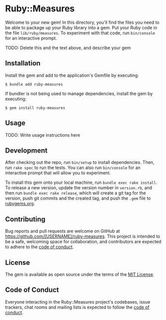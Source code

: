 # Ruby::Measures

Welcome to your new gem! In this directory, you'll find the files you need to be able to package up your Ruby library into a gem. Put your Ruby code in the file `lib/ruby/measures`. To experiment with that code, run `bin/console` for an interactive prompt.

TODO: Delete this and the text above, and describe your gem

## Installation

Install the gem and add to the application's Gemfile by executing:

    $ bundle add ruby-measures

If bundler is not being used to manage dependencies, install the gem by executing:

    $ gem install ruby-measures

## Usage

TODO: Write usage instructions here

## Development

After checking out the repo, run `bin/setup` to install dependencies. Then, run `rake spec` to run the tests. You can also run `bin/console` for an interactive prompt that will allow you to experiment.

To install this gem onto your local machine, run `bundle exec rake install`. To release a new version, update the version number in `version.rb`, and then run `bundle exec rake release`, which will create a git tag for the version, push git commits and the created tag, and push the `.gem` file to [rubygems.org](https://rubygems.org).

## Contributing

Bug reports and pull requests are welcome on GitHub at https://github.com/[USERNAME]/ruby-measures. This project is intended to be a safe, welcoming space for collaboration, and contributors are expected to adhere to the [code of conduct](https://github.com/[USERNAME]/ruby-measures/blob/master/CODE_OF_CONDUCT.md).

## License

The gem is available as open source under the terms of the [MIT License](https://opensource.org/licenses/MIT).

## Code of Conduct

Everyone interacting in the Ruby::Measures project's codebases, issue trackers, chat rooms and mailing lists is expected to follow the [code of conduct](https://github.com/[USERNAME]/ruby-measures/blob/master/CODE_OF_CONDUCT.md).
